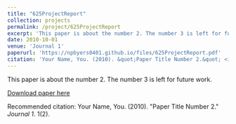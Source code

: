 ```yaml
---
title: "625ProjectReport"
collection: projects
permalink: /project/625ProjectReport
excerpt: 'This paper is about the number 2. The number 3 is left for future work.'
date: 2010-10-01
venue: 'Journal 1'
paperurl: 'https://npbyers0401.github.io/files/625ProjectReport.pdf'
citation: 'Your Name, You. (2010). &quot;Paper Title Number 2.&quot; <i>Journal 1</i>. 1(2).'
---
```

This paper is about the number 2. The number 3 is left for future work.

[Download paper here](https://npbyers0401.github.io/files/625ProjectReport.pdf)

Recommended citation: Your Name, You. (2010). "Paper Title Number 2." <i>Journal 1</i>. 1(2).
